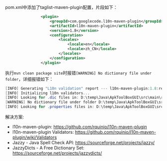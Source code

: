 pom.xml中添加了taglist-maven-plugin配置，片段如下：

```xml
                <plugin>
                    <groupId>com.googlecode.l10n-maven-plugin</groupId>
                    <artifactId>l10n-maven-plugin</artifactId>
                    <version>1.8</version>
                    <configuration>
                        <locales>
                            <locale>en</locale>
                            <locale>zh_CN</locale>
                        </locales>
                    </configuration>
                </plugin>
```

执行`mvn clean package site`时报错`[WARNING] No dictionary file under folder`，详细报错如下：

```powershell
[INFO] Generating "L10n validation" report --- l10n-maven-plugin:1.8:report
[INFO] Initializing l10n validators...
[INFO] Looking for .dic files in: D:\temp\Java\ApkToolBoxGUI\src\main\resources
[WARNING] No dictionary file under folder D:\temp\Java\ApkToolBoxGUI\src\main\resources. Skipping spellcheck validation.
[INFO] Looking for .properties files in: D:\temp\Java\ApkToolBoxGUI\src\main\resources
```

解决方案:

* l10n-maven-plugin: <https://github.com/rquinio/l10n-maven-plugin>
* l10n-maven-plugin Validators: <https://github.com/rquinio/l10n-maven-plugin/wiki/Validators>
* Jazzy - Java Spell Check API: <https://sourceforge.net/projects/jazzy/>
* JazzyDicts - A Free Dictionary Set: <https://sourceforge.net/projects/jazzydicts/>